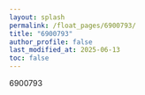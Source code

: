 ```yaml
---
layout: splash
permalink: /float_pages/6900793/
title: "6900793"
author_profile: false
last_modified_at: 2025-06-13
toc: false
---
```

 
6900793
